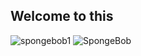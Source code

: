 ## Welcome to this

![spongebob1](http://uploadfile.bizhizu.cn/2014/0322/20140322051820366.jpg)
![SpongeBob](http://desk.fd.zol-img.com.cn/t_s960x600c5/g5/M00/02/05/ChMkJ1bKyPCIPYk3AAoq8MpEwc4AALIIQJEfsEACisI249.jpg)
